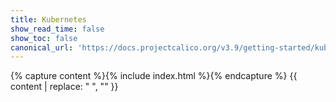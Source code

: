```yaml
---
title: Kubernetes
show_read_time: false
show_toc: false
canonical_url: 'https://docs.projectcalico.org/v3.9/getting-started/kubernetes/index'
---
```

{% capture content %}{% include index.html %}{% endcapture %}
{{ content | replace: "    ", "" }}
